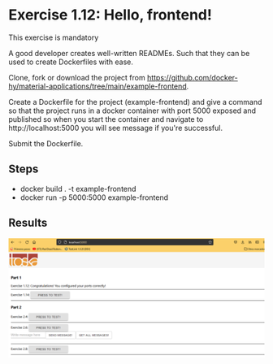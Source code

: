 # Exercise 1.12: Hello, frontend!

This exercise is mandatory

A good developer creates well-written READMEs. Such that they can be used to create Dockerfiles with ease.

Clone, fork or download the project from https://github.com/docker-hy/material-applications/tree/main/example-frontend.

Create a Dockerfile for the project (example-frontend) and give a command so that the project runs in a docker container with port 5000 exposed and published so when you start the container and navigate to http://localhost:5000 you will see message if you're successful.

Submit the Dockerfile.

## Steps

- docker build . -t example-frontend
- docker run -p 5000:5000 example-frontend

## Results

![Exercise 1.12](Exercise_1.12.png)
